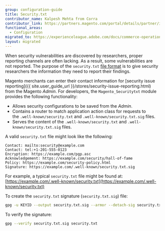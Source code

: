 ```yaml
---
group: configuration-guide
title: Security.txt
contributor_name: Kalpesh Mehta from Corra
contributor_link: https://partners.magento.com/portal/details/partner/id/70/
functional_areas:
  - Configuration
migrated_to: https://experienceleague.adobe.com/docs/commerce-operations/configuration-guide/security/security-txt.html
layout: migrated
---
```


When security vulnerabilities are discovered by researchers, proper reporting channels are often lacking. As a result, some vulnerabilities are not reported. The purpose of the `security.txt` [file format](https://tools.ietf.org/html/draft-foudil-securitytxt-09) is to give security researchers the information they need to report their findings.

Magento merchants can enter their contact information for [security issue reporting]({{ site.user_guide_url }}/stores/security-issue-reporting.html) from the Magento _Admin_. For developers, the `Magento_Securitytxt` module provides the following functionality:

-  Allows security configurations to be saved from the _Admin_.
-  Contains a router to match application action class for requests to the `.well-known/security.txt` and `.well-known/security.txt.sig` files.
-  Serves the content of the `.well-known/security.txt` and `.well-known/security.txt.sig` files.

A valid `security.txt` file might look like the following:

 ```text
Contact: mailto:security@example.com
Contact: tel:+1-201-555-0123
Encryption: https://example.com/pgp.asc
Acknowledgement: https://example.com/security/hall-of-fame
Policy: https://example.com/security-policy.html
Signature: https://example.com/.well-known/security.txt.sig
```

For example, a typical `security.txt` file might be found at:
[https://example.com/.well-known/security.txt](https://example.com/.well-known/security.txt)

To create the `security.txt` signature (`security.txt.sig`) file:

```bash
gpg -u KEYID --output security.txt.sig --armor --detach-sig security.txt
```

To verify the signature:

```bash
gpg --verify security.txt.sig security.txt
```
